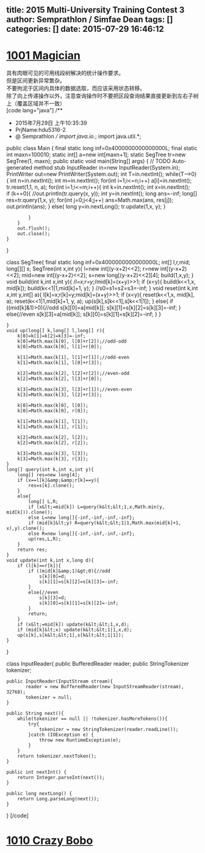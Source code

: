 title: 2015 Multi-University Training Contest 3
author: Semprathlon / Simfae Dean
tags: []
categories: []
date: 2015-07-29 16:46:12
---
[1001 Magician](http://acm.hdu.edu.cn/showproblem.php?pid=5316)
====
具有肉眼可见的可用线段树解决的统计操作要求。   
但是区间更新异常繁杂。   
不要拘泥于区间内具体的数据选取，而应该采用状态转移。   
除了向上传递操作以外，注意查询操作时不要把区段查询结果直接更新到左右子树上（覆盖区域并不一致）   
[code lang="java"]
/**
 * 2015年7月29日 上午10:35:39
 * PrjName:hdu5316-2
 * @ Semprathlon
 */
import java.io.*;
import java.util.*;

public class Main {
    final static long inf=0x4000000000000000L;
    final static int maxn=100010;
    static int[] a=new int[maxn+1];
    static SegTree tr=new SegTree(1, maxn);
    public static void main(String[] args) {
        // TODO Auto-generated method stub
        InputReader in=new InputReader(System.in);
        PrintWriter out=new PrintWriter(System.out);
        int T=in.nextInt();
        while(T--&gt;0){
            int n=in.nextInt();
            int m=in.nextInt();
            for(int i=1;i&lt;=n;i++) 
                a[i]=in.nextInt();
            tr.reset(1,1, n, a);
            for(int i=1;i&lt;=m;i++){
                int k=in.nextInt();
                int x=in.nextInt();   
                if (k==0){
                    //out.println(tr.query(x, y));
                    int y=in.nextInt();
                    long ans=-inf;
                    long[] res=tr.query(1,x, y);
                    for(int j=0;j&lt;4;j++)
                        ans=Math.max(ans, res[j]);
                    out.println(ans);
                }
                else{
                    long y=in.nextLong();
                    tr.update(1,x, y);
                }
                    
            }
        }
        out.flush();
        out.close();
    }

}

class SegTree{
    final static long inf=0x4000000000000000L;
    int[] l,r,mid;
    long[][] s;
    SegTree(int x,int y){
        l=new int[(y-x+2)&lt;&lt;2];
        r=new int[(y-x+2)&lt;&lt;2];
        mid=new int[(y-x+2)&lt;&lt;2];
        s=new long[(y-x+2)&lt;&lt;2][4];
        build(1,x,y);
    }
    void build(int k,int x,int y){
        /*l=x;r=y;*/mid[k]=(x+y)&gt;&gt;1;
        if (x&lt;y){
            build(k&lt;&lt;1,x, mid[k]);
            build(k&lt;&lt;1|1,mid[k]+1, y);
        }
        //s0=s1=s2=s3=-inf;
    }
    void reset(int k,int x,int y,int[] a){
        l[k]=x;r[k]=y;mid[k]=(x+y)&gt;&gt;1;
        if (x&lt;y){
            reset(k&lt;&lt;1,x, mid[k], a);
            reset(k&lt;&lt;1|1,mid[k]+1, y, a);
            up(s[k],s[k&lt;&lt;1],s[k&lt;&lt;1|1]);
        }
        else{
            if ((mid[k]&amp;1)&gt;0){//odd
                s[k][0]=a[mid[k]];
                s[k][1]=s[k][2]=s[k][3]=-inf;
            }
            else{//even
                s[k][3]=a[mid[k]];
                s[k][0]=s[k][1]=s[k][2]=-inf;
            }
        }
            
    }
    void up(long[] k,long[] l,long[] r){
        k[0]=k[1]=k[2]=k[3]=-inf;
        k[0]=Math.max(k[0], l[0]+r[2]);//odd-odd
        k[0]=Math.max(k[0], l[1]+r[0]);
        
        k[1]=Math.max(k[1], l[1]+r[1]);//odd-even
        k[1]=Math.max(k[1], l[0]+r[3]);
        
        k[2]=Math.max(k[2], l[2]+r[2]);//even-odd
        k[2]=Math.max(k[2], l[3]+r[0]);
        
        k[3]=Math.max(k[3], l[3]+r[1]);//even-even
        k[3]=Math.max(k[3], l[2]+r[3]);
        
        k[0]=Math.max(k[0], l[0]);
        k[0]=Math.max(k[0], r[0]);
        
        k[1]=Math.max(k[1], l[1]);
        k[1]=Math.max(k[1], r[1]);
        
        k[2]=Math.max(k[2], l[2]);
        k[2]=Math.max(k[2], r[2]);
        
        k[3]=Math.max(k[3], l[3]);
        k[3]=Math.max(k[3], r[3]);
    }
    long[] query(int k,int x,int y){
        long[] res=new long[4];
        if (x==l[k]&amp;&amp;r[k]==y){
            res=s[k].clone();
        }
        else{
            long[] L,R;
            if (x&lt;=mid[k]) L=query(k&lt;&lt;1,x,Math.min(y, mid[k])).clone();
            else L=new long[]{-inf,-inf,-inf,-inf};
            if (mid[k]&lt;y) R=query(k&lt;&lt;1|1,Math.max(mid[k]+1, x),y).clone();
            else R=new long[]{-inf,-inf,-inf,-inf};
            up(res,L,R);
        }
        return res;
    }
    void update(int k,int x,long d){
        if (l[k]==r[k]){
            if ((mid[k]&amp;1)&gt;0){//odd
                s[k][0]=d;
                s[k][1]=s[k][2]=s[k][3]=-inf;
            }
            else{//even
                s[k][3]=d;
                s[k][0]=s[k][1]=s[k][2]=-inf;
            }
            return;
        }
        if (x&lt;=mid[k]) update(k&lt;&lt;1,x,d);
        if (mid[k]&lt;x) update(k&lt;&lt;1|1,x,d);
        up(s[k],s[k&lt;&lt;1],s[k&lt;&lt;1|1]);
    }
}

class InputReader{
    public BufferedReader reader;
    public StringTokenizer tokenizer;

    public InputReader(InputStream stream){
           reader = new BufferedReader(new InputStreamReader(stream), 32768);
           tokenizer = null;
    }

    public String next(){
        while(tokenizer == null || !tokenizer.hasMoreTokens()){
            try{
                tokenizer = new StringTokenizer(reader.readLine());
            }catch (IOException e) {
                throw new RuntimeException(e);
            }
        }
        return tokenizer.nextToken();
    }

    public int nextInt() {
        return Integer.parseInt(next());
    }

    public long nextLong() {
        return Long.parseLong(next());
    }
}
[/code]

[1010 Crazy Bobo](http://acm.hdu.edu.cn/showproblem.php?pid=5325)
====
